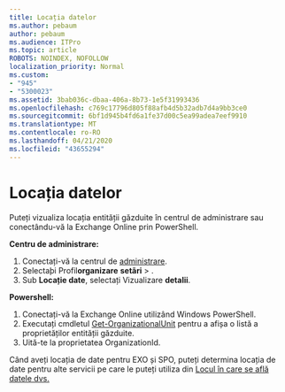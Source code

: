 ```yaml
---
title: Locația datelor
ms.author: pebaum
author: pebaum
ms.audience: ITPro
ms.topic: article
ROBOTS: NOINDEX, NOFOLLOW
localization_priority: Normal
ms.custom:
- "945"
- "5300023"
ms.assetid: 3bab036c-dbaa-406a-8b73-1e5f31993436
ms.openlocfilehash: c769c17796d805f88afb4d5b32adb7d4a9bb3ce0
ms.sourcegitcommit: 6bf1d945b4fd6a1fe37d00c5ea99adea7eef9910
ms.translationtype: MT
ms.contentlocale: ro-RO
ms.lasthandoff: 04/21/2020
ms.locfileid: "43655294"
---
```

# <a name="data-location"></a>Locația datelor

Puteți vizualiza locația entității găzduite în centrul de administrare sau conectându-vă la Exchange Online prin PowerShell.


**Centru de administrare:**
1. Conectați-vă la centrul de [administrare](https://admin.microsoft.com/Adminportal/Home).
2. Selectaþi Profil**organizare** **setãri** > .
3. Sub **Locație date**, selectați Vizualizare **detalii**.


**Powershell:**
1. Conectați-vă la Exchange Online utilizând Windows PowerShell.
2. Executați cmdletul [Get-OrganizationalUnit](https://docs.microsoft.com/powershell/module/exchange/active-directory/get-organizationalunit) pentru a afișa o listă a proprietăților entității găzduite. 
3. Uită-te la proprietatea OrganizationId.

Când aveți locația de date pentru EXO și SPO, puteți determina locația de date pentru alte servicii pe care le puteți utiliza din [Locul în care se află datele dvs.](https://products.office.com/where-is-your-data-located)